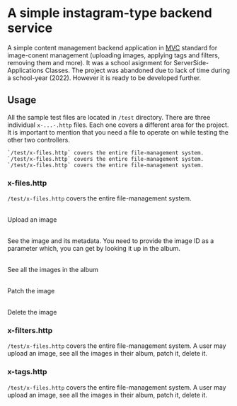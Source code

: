 # A simple instagram-type backend service

A simple content management backend application in [MVC](https://en.wikipedia.org/wiki/Model%E2%80%93view%E2%80%93controller) standard for image-conent management (uploading images, applying tags and filters, removing them and more). It was a school asignment for ServerSide-Applications Classes. The project was abandoned due to lack of time during a school-year (2022). However it is ready to be developed further. 

## Usage

All the sample test files are located in `/test` directory. There are three individual `x-...-.http` files. Each one covers a different area for the project. It is important to mention that you need a file to operate on while testing the other two controllers.
```
`/test/x-files.http` covers the entire file-management system. 
`/test/x-files.http` covers the entire file-management system. 
`/test/x-files.http` covers the entire file-management system. 
```

### x-files.http
`/test/x-files.http` covers the entire file-management system. 

<br>Upload an image

<br>See the image and its metadata. You need to provide the image ID as a parameter which, you can get by looking it up in the album.

<br>See all the images in the album

<br>Patch the image

<br>Delete the image

### x-filters.http
`/test/x-files.http` covers the entire file-management system. A user may upload an image, see all the images in their album, patch it, delete it.

### x-tags.http
`/test/x-files.http` covers the entire file-management system. A user may upload an image, see all the images in their album, patch it, delete it.
